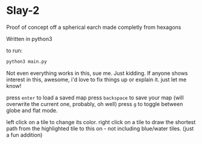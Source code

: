 # Slay-2
Proof of concept off a spherical earch made completly from hexagons

Written in python3

to run:
```bash
python3 main.py
```

Not even everything works in this, sue me.  Just kidding.  If anyone shows interest in this, awesome, i'd love to fix things up or explain it.  just let me know!


press `enter` to load a saved map
press `backspace` to save your map (will overwrite the current one, probably, oh well)
press `g` to toggle between globe and flat mode.

left click on a tile to change its color.
right click on a tile to draw the shortest path from the highlighted tile to this on - not including blue/water tiles. (just a fun addition)

